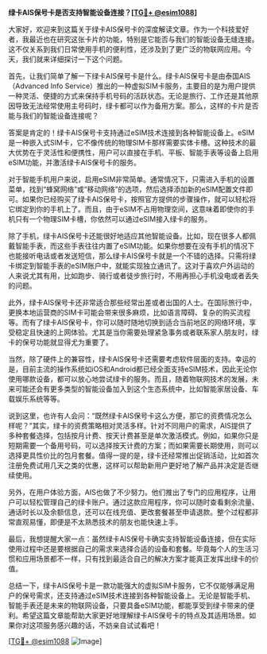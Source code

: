 **绿卡AIS保号卡是否支持智能设备连接？[[TG💪+ @esim1088](https://t.me/s/esim1088)]**

大家好，欢迎来到这篇关于绿卡AIS保号卡的深度解读文章。作为一个科技爱好者，我最近也在研究这张卡片的功能，特别是它能否与我们的智能设备无缝连接。这不仅关系到我们日常使用手机的便利性，还涉及到了更广泛的物联网应用。今天，我们就来详细探讨一下这个问题。

首先，让我们简单了解一下绿卡AIS保号卡是什么。绿卡AIS保号卡是由泰国AIS（Advanced Info Service）推出的一种虚拟SIM卡服务，主要目的是为用户提供一种灵活、便捷的方式来保持手机号码的活跃状态。无论是旅行、工作还是其他原因导致无法经常使用主号码时，绿卡都可以作为备用方案。那么，这样的卡片是否能与我们的智能设备连接呢？

答案是肯定的！绿卡AIS保号卡支持通过eSIM技术连接到各种智能设备上。eSIM是一种嵌入式SIM卡，它不像传统的物理SIM卡那样需要实体卡槽。这种技术的最大优势在于灵活性和便携性，用户可以直接在手机、平板、智能手表等设备上启用eSIM功能，并激活绿卡AIS保号卡的服务。

对于智能手机用户来说，启用eSIM非常简单。通常情况下，只需进入手机的设置菜单，找到“蜂窝网络”或“移动网络”的选项，然后选择添加新的eSIM配置文件即可。如果你已经购买了绿卡AIS保号卡，按照官方提供的步骤操作，就可以轻松将它绑定到你的手机上了。而且，由于eSIM不占用物理空间，这意味着即使你的手机只有一个物理SIM卡槽，你依然可以通过eSIM接入绿卡的服务。

除了手机，绿卡AIS保号卡还能很好地适应其他智能设备。比如，现在很多人都佩戴智能手表，而这些手表往往内置了eSIM功能。如果你想要在没有手机的情况下也能接听电话或者发送短信，那么绿卡AIS保号卡就是一个不错的选择。只需将绿卡绑定到智能手表的eSIM账户中，就能实现独立通讯了。这对于喜欢户外运动的人来说尤其有用，比如跑步、骑行或者徒步旅行时，不用再担心手机没电或者丢失的问题。

此外，绿卡AIS保号卡还非常适合那些经常出差或者出国的人士。在国际旅行中，更换本地运营商的SIM卡可能会带来很多麻烦，比如语言障碍、复杂的购买流程等。而有了绿卡AIS保号卡，你可以随时随地切换到适合当前地区的网络环境，享受稳定且快速的上网体验。尤其是当你需要处理紧急事务或者联系家人朋友时，绿卡的保号功能就显得尤为重要了。

当然，除了硬件上的兼容性，绿卡AIS保号卡还需要考虑软件层面的支持。幸运的是，目前主流的操作系统如iOS和Android都已经全面支持eSIM技术，因此无论你使用哪款设备，都可以放心地尝试绿卡的服务。而且，随着物联网技术的发展，未来可能还会有更多类型的智能设备加入到这个生态系统中，比如智能家居设备、车载娱乐系统等等。

说到这里，也许有人会问：“既然绿卡AIS保号卡这么方便，那它的资费情况怎么样呢？”其实，绿卡的资费策略相对灵活多样。针对不同用户的需求，AIS提供了多种套餐选择，包括按月计费、按天计费甚至是单次激活模式。例如，如果你只是短期需要一个备用号码，可以选择按天计费的方案；而如果需要长期使用，则可以选择更具性价比的包月套餐。值得一提的是，绿卡还经常推出促销活动，比如首次注册免费试用几天之类的优惠，这样可以帮助新用户更好地了解产品并决定是否继续使用。

另外，在用户体验方面，AIS也做了不少努力。他们推出了专门的应用程序，让用户可以轻松管理自己的绿卡账户。通过这款应用程序，你可以随时查看剩余流量、通话时长以及余额信息，还可以在线充值、更改套餐甚至申请退款。整个过程都非常直观易懂，即便是不太熟悉技术的朋友也能快速上手。

最后，我想提醒大家一点：虽然绿卡AIS保号卡确实支持智能设备连接，但在实际使用过程中还是要根据自己的需求来选择合适的设备和套餐。毕竟每个人的生活习惯和应用场景都不一样，只有找到最适合自己的解决方案才能真正发挥出绿卡的价值。

总结一下，绿卡AIS保号卡是一款功能强大的虚拟SIM卡服务，它不仅能够满足用户的保号需求，还支持通过eSIM技术连接到各种智能设备上。无论是智能手机、智能手表还是未来的物联网设备，只要具备eSIM功能，都能享受到绿卡带来的便利。希望这篇文章能帮助大家更好地理解绿卡AIS保号卡的特点及其适用场景。如果你对这项服务感兴趣的话，不妨亲自试试看吧！

[[TG💪+ @esim1088](https://t.me/s/esim1088) ![Image](https://i.postimg.cc/4NQfJmqS/Snipaste-2025-05-13-00-14-12.png)]